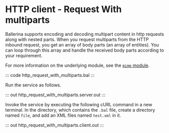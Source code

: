 # HTTP client - Request With multiparts

Ballerina supports encoding and decoding multipart content in http requests along with nested parts. When you request multiparts from the HTTP inbound request, you get an array of body parts (an array of entities). You can loop through this array and handle the received body parts according to your requirement.

For more information on the underlying module, see the [`mime` module](https://lib.ballerina.io/ballerina/mime/latest/).

::: code http_request_with_multiparts.bal :::

Run the service as follows.

::: out http_request_with_multiparts.server.out :::

Invoke the service by executing the following cURL command in a new terminal.
In the directory, which contains the `.bal` file, create a directory named `file`, and add an XML files named `test.xml` in it.

::: out http_request_with_multiparts.client.out :::
